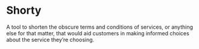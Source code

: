 # Shorty
 A tool to shorten the obscure terms and conditions of services, or anything else for that matter, that would aid customers in making informed choices about the service they’re choosing.
